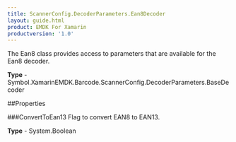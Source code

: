 ```yaml
---
title: ScannerConfig.DecoderParameters.Ean8Decoder
layout: guide.html
product: EMDK For Xamarin
productversion: '1.0'
---
```

The Ean8 class provides access to parameters that are available for the Ean8 decoder.

**Type** - Symbol.XamarinEMDK.Barcode.ScannerConfig.DecoderParameters.BaseDecoder

##Properties

###ConvertToEan13
Flag to convert EAN8 to EAN13.

**Type** - System.Boolean












